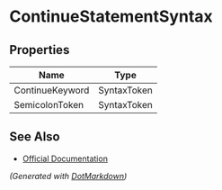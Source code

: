 # ContinueStatementSyntax

## Properties

| Name            | Type        |
| --------------- | ----------- |
| ContinueKeyword | SyntaxToken |
| SemicolonToken  | SyntaxToken |

## See Also

* [Official Documentation](https://docs.microsoft.com/en-us/dotnet/api/microsoft.codeanalysis.csharp.syntax.continuestatementsyntax)


*\(Generated with [DotMarkdown](http://github.com/JosefPihrt/DotMarkdown)\)*